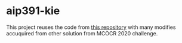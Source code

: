 # aip391-kie
This project reuses the code from [this repository](https://github.com/ndcuong91/MC_OCR) with many modifies accuquired from other solution from MCOCR 2020 challenge.
